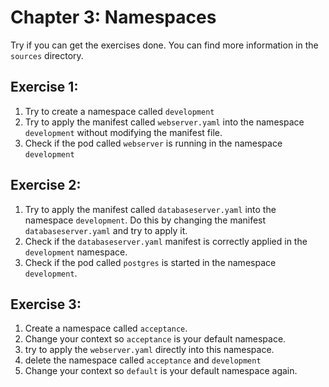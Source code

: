 # Chapter 3: Namespaces

Try if you can get the exercises done. You can find more information in the `sources` directory.


## Exercise 1:

1. Try to create a namespace called `development`
2. Try to apply the manifest called `webserver.yaml` into the namespace `development` without modifying the manifest file.
3. Check if the pod called `webserver` is running in the namespace `development`

## Exercise 2:
1. Try to apply the manifest called `databaseserver.yaml` into the namespace `development`. Do this by changing the manifest `databaseserver.yaml` and try to apply it.
2. Check if the `databaseserver.yaml` manifest is correctly applied in the `development` namespace.
3. Check if the pod called `postgres` is started in the namespace `development`.

## Exercise 3:

1. Create a namespace called `acceptance`.
2. Change your context so `acceptance` is your default namespace.
3. try to apply the `webserver.yaml` directly into this namespace.
4. delete the namespace called `acceptance` and `development`
5. Change your context so `default` is your default namespace again.




